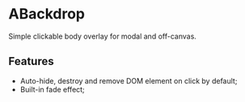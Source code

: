 # ABackdrop

Simple clickable body overlay for modal and off-canvas.

## Features

- Auto-hide, destroy and remove DOM element on click by default;
- Built-in fade effect;
